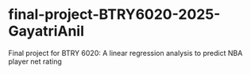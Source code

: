 # final-project-BTRY6020-2025-GayatriAnil
Final project for BTRY 6020: A linear regression analysis to predict NBA player net rating
